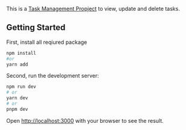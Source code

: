 This is a [Task Management Propject](https://vercel.live/link/task-management-system-foqaaqrjf-elorabarua62.vercel.app?via=deployment-domains-list-commit) to view, update and delete tasks.

## Getting Started

First, install all reqiured package
```bash
npm install
#or
yarn add
```


Second, run the development server:

```bash
npm run dev
# or
yarn dev
# or
pnpm dev
```

Open [http://localhost:3000](http://localhost:3000) with your browser to see the result.

